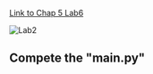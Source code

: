 
[Link to Chap 5 Lab6](https://docs.google.com/presentation/d/1r3h2R9JwK9HK_U2Ia-zncL0BSjHV6Giu6ugNJ6yZpgc/edit#slide=id.g16b5233a379_0_49)

![Lab2](https://awesomescreenshot.s3.amazonaws.com/image/1352303/33465365-f5b9ced7802c33738ed21c417b5d28c1.png?X-Amz-Algorithm=AWS4-HMAC-SHA256&X-Amz-Credential=AKIAJSCJQ2NM3XLFPVKA%2F20221018%2Fus-east-1%2Fs3%2Faws4_request&X-Amz-Date=20221018T204853Z&X-Amz-Expires=28800&X-Amz-SignedHeaders=host&X-Amz-Signature=02e11488b5fdf8425b8f6ef02726c502224232e48f5c3faa5143e1b5451ff3ec)

## Compete the "main.py"


